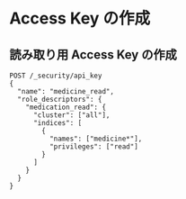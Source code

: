 # Access Key の作成

## 読み取り用 Access Key の作成

```
POST /_security/api_key
{
  "name": "medicine_read",
  "role_descriptors": {
    "medication_read": {
      "cluster": ["all"],
      "indices": [
        {
          "names": ["medicine*"],
          "privileges": ["read"]
        }
      ]
    }
  }
}
```
